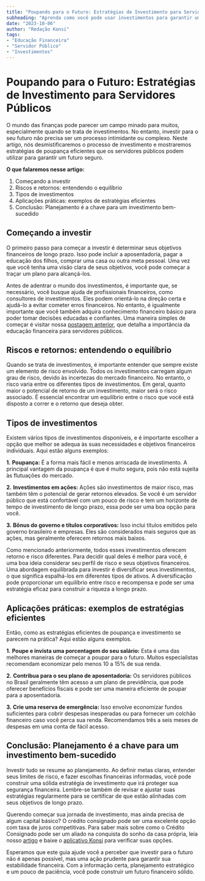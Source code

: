 ```yaml
---
title: "Poupando para o Futuro: Estratégias de Investimento para Servidores Públicos"
subheading: "Aprenda como você pode usar investimentos para garantir um futuro financeiramente seguro"
date: "2023-10-06"
author: "Redação Konsi"
tags:
- "Educação Financeira"
- "Servidor Público"
- "Investimentos"
---
```


# **Poupando para o Futuro: Estratégias de Investimento para Servidores Públicos**

O mundo das finanças pode parecer um campo minado para muitos, especialmente quando se trata de investimentos. No entanto, investir para o seu futuro não precisa ser um processo intimidante ou complexo. Neste artigo, nós desmistificaremos o processo de investimento e mostraremos estratégias de poupança eficientes que os servidores públicos podem utilizar para garantir um futuro seguro. 

**O que falaremos nesse artigo:**
1. Começando a investir
2. Riscos e retornos: entendendo o equilíbrio
3. Tipos de investimentos
4. Aplicações práticas: exemplos de estratégias eficientes
5. Conclusão: Planejamento é a chave para um investimento bem-sucedido

## **Começando a investir**

O primeiro passo para começar a investir é determinar seus objetivos financeiros de longo prazo. Isso pode incluir a aposentadoria, pagar a educação dos filhos, comprar uma casa ou outra meta pessoal. Uma vez que você tenha uma visão clara de seus objetivos, você pode começar a traçar um plano para alcançá-los. 

Antes de adentrar o mundo dos investimentos, é importante que, se necessário, você busque ajuda de profissionais financeiros, como consultores de investimentos. Eles podem orientá-lo na direção certa e ajudá-lo a evitar cometer erros financeiros. No entanto, é igualmente importante que você também adquira conhecimento financeiro básico para poder tomar decisões educadas e confiantes. Uma maneira simples de começar é visitar nossa [postagem anterior](https://www.konsi.com.br/postagens/a-importancia-da-educacao-financeira-para-servidores-publicos-e-como-implement-la-em-sua-vida), que detalha a importância da educação financeira para servidores públicos.

## **Riscos e retornos: entendendo o equilíbrio**

Quando se trata de investimentos, é importante entender que sempre existe um elemento de risco envolvido. Todos os investimentos carregam algum grau de risco, devido às incertezas do mercado financeiro. No entanto, o risco varia entre os diferentes tipos de investimentos. Em geral, quanto maior o potencial de retorno de um investimento, maior será o risco associado. É essencial encontrar um equilíbrio entre o risco que você está disposto a correr e o retorno que deseja obter.

## **Tipos de investimentos**

Existem vários tipos de investimentos disponíveis, e é importante escolher a opção que melhor se adequa às suas necessidades e objetivos financeiros individuais. Aqui estão alguns exemplos:

**1.** **Poupança:** É a forma mais fácil e menos arriscada de investimento. A principal vantagem da poupança é que é muito segura, pois não está sujeita às flutuações do mercado.

**2.** **Investimentos em ações:** Ações são investimentos de maior risco, mas também têm o potencial de gerar retornos elevados. Se você é um servidor público que está confortável com um pouco de risco e tem um horizonte de tempo de investimento de longo prazo, essa pode ser uma boa opção para você.

**3.** **Bônus do governo e títulos corporativos:** Isso inclui títulos emitidos pelo governo brasileiro e empresas. Eles são considerados mais seguros que as ações, mas geralmente oferecem retornos mais baixos.

Como mencionado anteriormente, todos esses investimentos oferecem retorno e risco diferentes. Para decidir qual deles é melhor para você, é uma boa ideia considerar seu perfil de risco e seus objetivos financeiros. Uma abordagem equilibrada para investir é diversificar seus investimentos, o que significa espalhá-los em diferentes tipos de ativos. A diversificação pode proporcionar um equilíbrio entre risco e recompensa e pode ser uma estratégia eficaz para construir a riqueza a longo prazo.

## **Aplicações práticas: exemplos de estratégias eficientes**

Então, como as estratégias eficientes de poupança e investimento se parecem na prática? Aqui estão alguns exemplos.

**1.** **Poupe e invista uma porcentagem do seu salário:** Esta é uma das melhores maneiras de começar a poupar para o futuro. Muitos especialistas recomendam economizar pelo menos 10 a 15% de sua renda.

**2.** **Contribua para o seu plano de aposentadoria:** Os servidores públicos no Brasil geralmente têm acesso a um plano de previdência, que pode oferecer benefícios fiscais e pode ser uma maneira eficiente de poupar para a aposentadoria.

**3.** **Crie uma reserva de emergência:** Isso envolve economizar fundos suficientes para cobrir despesas inesperadas ou para fornecer um colchão financeiro caso você perca sua renda. Recomendamos três a seis meses de despesas em uma conta de fácil acesso. 

## **Conclusão: Planejamento é a chave para um investimento bem-sucedido**

Investir tudo se resume ao planejamento. Ao definir metas claras, entender seus limites de risco, e fazer escolhas financeiras informadas, você pode construir uma sólida estratégia de investimento que irá proteger sua segurança financeira. Lembre-se também de revisar e ajustar suas estratégias regularmente para se certificar de que estão alinhadas com seus objetivos de longo prazo.

Querendo começar sua jornada de investimento, mas ainda precisa de algum capital básico? O crédito consignado pode ser uma excelente opção com taxa de juros competitivas. Para saber mais sobre como o Crédito Consignado pode ser um aliado na conquista do sonho da casa própria, leia nosso [artigo](https://www.konsi.com.br/postagens/crdito-consignado-saiba-como-torn-lo-uma-aliada-na-conquista-do-sonho-da-casa-prpria) e baixe o [aplicativo Konsi](https://www.konsi.com.br/download) para verificar suas opções.

Esperamos que este guia ajude você a perceber que investir para o futuro não é apenas possível, mas uma ação prudente para garantir sua estabilidade financeira. Com a informação certa, planejamento estratégico e um pouco de paciência, você pode construir um futuro financeiro sólido.